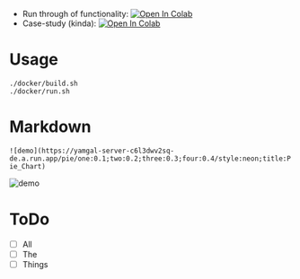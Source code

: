 
  - Run through of functionality: <a href="https://colab.research.google.com/github/tall-josh/graphite/blob/master/notebooks/Yamgal_Demo_Notebook.ipynb" target="_blank"><img src="https://camo.githubusercontent.com/52feade06f2fecbf006889a904d221e6a730c194/68747470733a2f2f636f6c61622e72657365617263682e676f6f676c652e636f6d2f6173736574732f636f6c61622d62616467652e737667" alt="Open In Colab" data-canonical-src="https://colab.research.google.com/assets/colab-badge.svg"></a>
  - Case-study (kinda): <a href="https://colab.research.google.com/github.com/tall-josh/plotypus/blob/master/notebooks/Insert%20into%20file%20demo.ipynb" target="_blank"><img src="https://camo.githubusercontent.com/52feade06f2fecbf006889a904d221e6a730c194/68747470733a2f2f636f6c61622e72657365617263682e676f6f676c652e636f6d2f6173736574732f636f6c61622d62616467652e737667" alt="Open In Colab" data-canonical-src="https://colab.research.google.com/assets/colab-badge.svg"></a>

# Usage

```
./docker/build.sh
./docker/run.sh
```

# Markdown


`![demo](https://yamgal-server-c6l3dwv2sq-de.a.run.app/pie/one:0.1;two:0.2;three:0.3;four:0.4/style:neon;title:Pie_Chart)`

![demo](https://yamgal-server-c6l3dwv2sq-de.a.run.app/pie/one:0.1;two:0.2;three:0.3;four:0.4/style:neon;title:Pie_Chart)

# ToDo

  - [ ] All
  - [ ] The
  - [ ] Things
